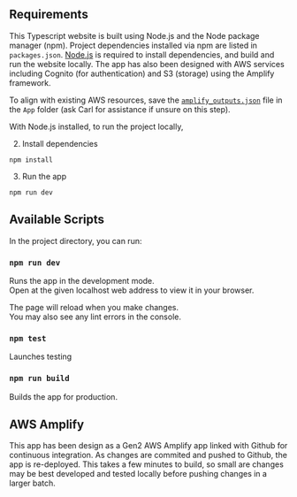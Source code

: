 ## Requirements
This Typescript website is built using Node.js and the Node package manager (npm).  Project dependencies installed via npm are listed in `packages.json`.  [Node.js](https://nodejs.org/en/download) is required to install dependencies, and build and run the website locally.  The app has also been designed with AWS services including Cognito (for authentication) and S3 (storage) using the Amplify framework.  

To align with existing AWS resources, save the [`amplify_outputs.json`](https://docs.amplify.aws/react/reference/amplify_outputs/) file in the `App` folder (ask Carl for assistance if unsure on this step).

With Node.js installed, to run the project locally,

2. Install dependencies
```
npm install
```

3. Run the app
```
npm run dev
```

## Available Scripts

In the project directory, you can run:

### `npm run dev`

Runs the app in the development mode.\
Open at the given localhost web address to view it in your browser.

The page will reload when you make changes.\
You may also see any lint errors in the console.

### `npm test`

Launches testing

### `npm run build`

Builds the app for production.

## AWS Amplify

This app has been design as a Gen2 AWS Amplify app linked with Github for continuous integration.  As changes are commited and pushed to Github, the app is re-deployed.  This takes a few minutes to build, so small are changes may be best developed and tested locally before pushing changes in a larger batch.